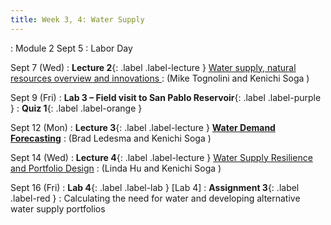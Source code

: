 ```yaml
---
title: Week 3, 4: Water Supply
---
```

: Module 2
Sept 5 : Labor Day

Sept 7 (Wed) 
: **Lecture 2**{: .label .label-lecture } [Water supply, natural resources overview and innovations ](/CivEng112/lectures/09-07)
: (Mike Tognolini and Kenichi Soga )

Sept 9 (Fri) 
: **Lab 3 – Field visit to San Pablo Reservoir**{: .label .label-purple } []()
: **Quiz 1**{: .label .label-orange }

Sept 12 (Mon) 
: **Lecture 3**{: .label .label-lecture } [**Water Demand Forecasting**](/CivEng112/lectures/09-12)
: (Brad Ledesma and Kenichi Soga )

Sept 14 (Wed) 
: **Lecture 4**{: .label .label-lecture } [Water Supply Resilience and Portfolio Design](/CivEng112/lectures/09-14)
: (Linda Hu and Kenichi Soga )

Sept 16 (Fri) 
: **Lab 4**{: .label .label-lab } [Lab 4]
: **Assignment 3**{: .label .label-red }
: Calculating the need for water and developing alternative water supply portfolios
